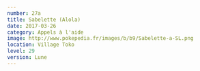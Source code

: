 ```yaml
---
number: 27a
title: Sabelette (Alola)
date: 2017-03-26
category: Appels à l'aide
image: http://www.pokepedia.fr/images/b/b9/Sabelette-a-SL.png
location: Village Toko
level: 29
version: Lune
---
```


